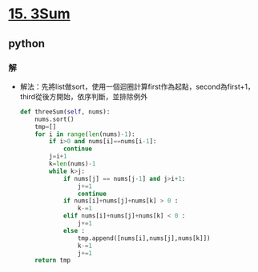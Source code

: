 # [15. 3Sum](https://leetcode.com/problems/3sum/)
## python
### 解
* 解法：先將list做sort，使用一個迴圈計算first作為起點，second為first+1，third從後方開始，依序判斷，並排除例外
    ```python
    def threeSum(self, nums):
        nums.sort()
        tmp=[]
        for i in range(len(nums)-1):
            if i>0 and nums[i]==nums[i-1]:
                continue
            j=i+1
            k=len(nums)-1
            while k>j:
                if nums[j] == nums[j-1] and j>i+1:
                    j+=1
                    continue
                if nums[i]+nums[j]+nums[k] > 0 :
                    k-=1
                elif nums[i]+nums[j]+nums[k] < 0 :
                    j+=1
                else :
                    tmp.append([nums[i],nums[j],nums[k]])
                    k-=1
                    j+=1
        return tmp
    ```